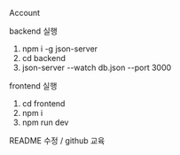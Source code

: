 Account

backend 실행
1. npm i -g json-server
2. cd backend
3. json-server --watch db.json --port 3000

frontend 실행
1. cd frontend
2. npm i
3. npm run dev

README 수정 / github 교육